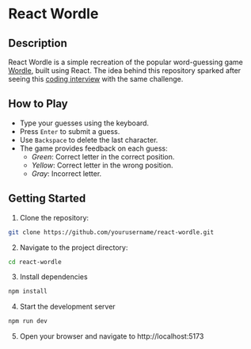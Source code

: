 # React Wordle

## Description
React Wordle is a simple recreation of the popular word-guessing game [Wordle](https://www.nytimes.com/games/wordle/index.html), built using React. 
The idea behind this repository sparked after seeing this [coding interview](https://www.youtube.com/watch?v=5xf4_Kx7azg&t=2616s) with the same challenge.

## How to Play
- Type your guesses using the keyboard.
- Press `Enter` to submit a guess.
- Use `Backspace` to delete the last character.
- The game provides feedback on each guess:
  - _Green_: Correct letter in the correct position.
  - _Yellow_: Correct letter in the wrong position.
  - _Gray_: Incorrect letter.

## Getting Started
1. Clone the repository:
```bash
git clone https://github.com/yourusername/react-wordle.git
```
2. Navigate to the project directory:
```bash
cd react-wordle
   ```
3. Install dependencies
```bash
npm install
   ```
4. Start the development server
```bash
npm run dev
   ```
5. Open your browser and navigate to http://localhost:5173
